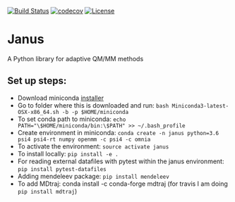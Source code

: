 [![Build Status](https://travis-ci.com/bzhang25/janus.svg?token=6xT7vBmfnsKxZPabRnWW&branch=master)](https://travis-ci.com/bzhang25/janus)
[![codecov](https://codecov.io/gh/bzhang25/janus/branch/master/graph/badge.svg?token=oncB2345LQ)](https://codecov.io/gh/bzhang25/janus)
[![License](https://img.shields.io/badge/License-BSD%203--Clause-blue.svg)](https://opensource.org/licenses/BSD-3-Clause)

# Janus
A Python library for adaptive QM/MM methods 

## Set up steps: 
* Download miniconda [installer](https://conda.io/docs/user-guide/install/macos.html)
* Go to folder where this is downloaded and run: `bash Miniconda3-latest-OSX-x86_64.sh -b -p $HOME/miniconda`
* To set conda path to miniconda: `echo PATH="\$HOME/miniconda/bin:\$PATH" >> ~/.bash_profile`
* Create environment in miniconda: `conda create -n janus python=3.6 psi4 psi4-rt numpy openmm -c psi4 -c omnia`
* To activate the environment: `source activate janus`
* To install locally: `pip install -e .`
* For reading external datafiles with pytest within the janus environment: `pip install pytest-datafiles` 
* Adding mendeleev package: `pip install mendeleev` 
* To add MDtraj: conda install -c conda-forge mdtraj (for travis I am doing `pip install mdtraj`)
